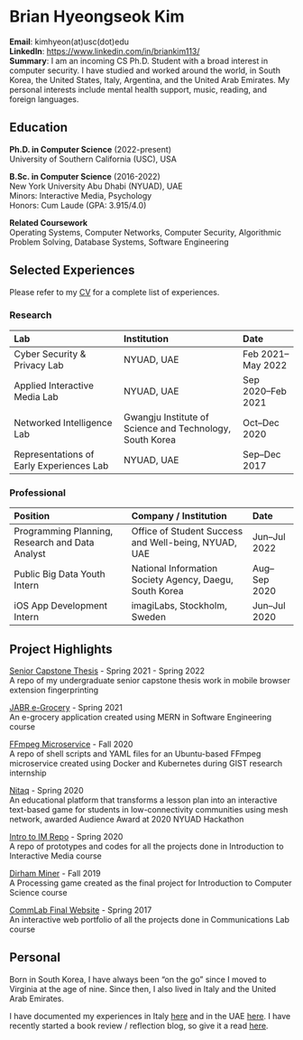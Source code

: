 # Brian Hyeongseok Kim
**Email**: kimhyeon(at)usc(dot)edu  
**LinkedIn**: https://www.linkedin.com/in/briankim113/  
**Summary**: I am an incoming CS Ph.D. Student with a broad interest in computer security. I have studied and worked around the world, in South Korea, the United States, Italy, Argentina, and the United Arab Emirates. My personal interests include mental health support, music, reading, and foreign languages.

## Education
**Ph.D. in Computer Science** (2022-present)  
University of Southern California (USC), USA   

**B.Sc. in Computer Science** (2016-2022)  
New York University Abu Dhabi (NYUAD), UAE   
Minors: Interactive Media, Psychology  
Honors: Cum Laude (GPA: 3.915/4.0)  
 
**Related Coursework**  
Operating Systems, Computer Networks, Computer Security, Algorithmic Problem Solving, Database Systems, Software Engineering

## Selected Experiences
Please refer to my [CV](https://docs.google.com/document/d/1adB2sJK9yrGO46aNro8cIxF7af4UpPfM/edit?usp=sharing&ouid=100890677524435342906&rtpof=true&sd=true) for a complete list of experiences.

### Research
| Lab                                      | Institution                                              | Date              |
|:-----------------------------------------|:---------------------------------------------------------|:------------------|
| Cyber Security & Privacy Lab             | NYUAD, UAE                                               | Feb 2021–May 2022  
| Applied Interactive Media Lab            | NYUAD, UAE                                               | Sep 2020–Feb 2021 
| Networked Intelligence Lab               | Gwangju Institute of Science and Technology, South Korea | Oct–Dec 2020      
| Representations of Early Experiences Lab | NYUAD, UAE                                               | Sep–Dec 2017      

### Professional
| Position                                        | Company / Institution                                   | Date         |
|:------------------------------------------------|:--------------------------------------------------------|:-------------|
| Programming Planning, Research and Data Analyst | Office of Student Success and Well-being, NYUAD, UAE    | Jun–Jul 2022 
| Public Big Data Youth Intern                    | National Information Society Agency, Daegu, South Korea | Aug–Sep 2020 
| iOS App Development Intern                      | imagiLabs, Stockholm, Sweden                            | Jun–Jul 2020 

## Project Highlights
[Senior Capstone Thesis](https://github.com/briankim113/capstone) - Spring 2021 - Spring 2022  
A repo of my undergraduate senior capstone thesis work in mobile browser extension fingerprinting

[JABR e-Grocery](https://github.com/reem-hazim/JABR-eGrocery) - Spring 2021  
An e-grocery application created using MERN in Software Engineering course

[FFmpeg Microservice](https://github.com/briankim113/gist-internship) - Fall 2020  
A repo of shell scripts and YAML files for an Ubuntu-based FFmpeg microservice created using Docker and Kubernetes during GIST research internship

[Nitaq](https://github.com/nyuad-hackathon-2020/nitaq) - Spring 2020  
An educational platform that transforms a lesson plan into an interactive text-based game for students in low-connectivity communities using mesh network, awarded Audience Award at 2020 NYUAD Hackathon

[Intro to IM Repo](https://github.com/briankim113/Introduction-to-Interactive-Media) - Spring 2020  
A repo of prototypes and codes for all the projects done in Introduction to Interactive Media course

[Dirham Miner](https://github.com/briankim113/introfinal) - Fall 2019  
A Processing game created as the final project for Introduction to Computer Science course

[CommLab Final Website](http://hk247.nyuadim.com/index.html) - Spring 2017  
An interactive web portfolio of all the projects done in Communications Lab course

## Personal
Born in South Korea, I have always been “on the go” since I moved to Virginia at the age of nine. Since then, I also lived in Italy and the United Arab Emirates.

I have documented my experiences in Italy [here](https://briankim113.wixsite.com/ciao-italia) and in the UAE [here](https://briankim113.wixsite.com/nyuad). I have recently started a book review / reflection blog, so give it a read [here](https://brianreadsbooks.wordpress.com/).
